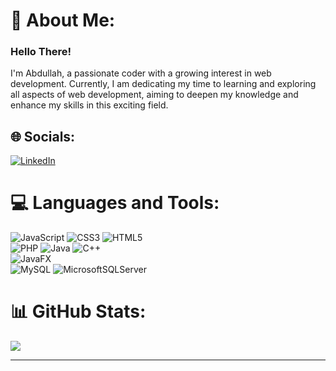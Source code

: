# 💫 About Me:
### Hello There! 
I'm Abdullah, a passionate coder with a growing interest in web development. Currently, I am dedicating my time to learning and exploring all aspects of web development, aiming to deepen my knowledge and enhance my skills in this exciting field.

## 🌐 Socials:
[![LinkedIn](https://img.shields.io/badge/LinkedIn-%230077B5.svg?logo=linkedin&logoColor=white)](https://linkedin.com/in/abdullah-ahmed-se/) 

# 💻 Languages and Tools:
![JavaScript](https://img.shields.io/badge/javascript-%23323330.svg?style=for-the-badge&logo=javascript&logoColor=%23F7DF1E) ![CSS3](https://img.shields.io/badge/css3-%231572B6.svg?style=for-the-badge&logo=css3&logoColor=white) ![HTML5](https://img.shields.io/badge/HTML5-1E2734?style=for-the-badge&logo=html5&logoColor=orange") <br>
![PHP](https://img.shields.io/badge/php-%23777BB4.svg?style=for-the-badge&logo=php&logoColor=white) ![Java](https://img.shields.io/badge/java-%23ED8B00.svg?style=for-the-badge&logo=openjdk&logoColor=white) ![C++](https://img.shields.io/badge/c++-%2300599C.svg?style=for-the-badge&logo=c%2B%2B&logoColor=white) <br> 
![JavaFX](https://img.shields.io/badge/javafx-%23ED8B00.svg?style=for-the-badge&logo=javafx&logoColor=white) <br>
![MySQL](https://img.shields.io/badge/mysql-4479A1.svg?style=for-the-badge&logo=mysql&logoColor=white) ![MicrosoftSQLServer](https://img.shields.io/badge/Microsoft%20SQL%20Server-CC2927?style=for-the-badge&logo=microsoft%20sql%20server&logoColor=white)
# 📊 GitHub Stats:
![](https://github-readme-stats.vercel.app/api/top-langs/?username=Abdullah-hmed&theme=radical&hide_border=true&include_all_commits=false&count_private=false&layout=compact)

---
<!-- Proudly created with GPRM ( https://gprm.itsvg.in ) -->
